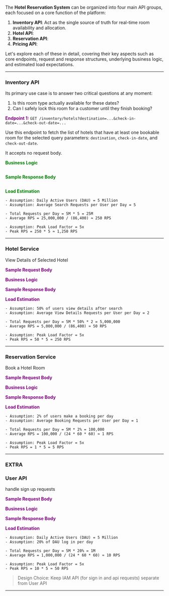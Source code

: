 
The **Hotel Reservation System** can be organized into four main API groups, each focused on a core function of the platform: 

1. **Inventory API**: Act as the single source of truth for real-time room availability and allocation.
2. **Hotel API**:
3. **Reservation API**:
4. **Pricing API**:

Let's explore each of these in detail, covering their key aspects such as core endpoints, request and response structures, underlying business logic, and estimated load expectations.

---
### Inventory API

Its primary use case is to answer two critical questions at any moment:

1. Is this room type actually available for these dates?
2. Can I safely lock this room for a customer until they finish booking?

<span style="color:purple;font-weight:bold">Endpoint 1:</span>  `GET /inventory/hotels?destination=...&check-in-date=...&check-out-date=...`

Use this endpoint to fetch the list of hotels that have at least one bookable room for the selected query parameters: `destination`, `check-in-date`, and `check-out-date`. 

It accepts no request body.

<span style="color:green;font-weight:bold">Business Logic</span>

```

```

<span style="color:green;font-weight:bold">Sample Response Body</span>

```

```

<span style="color:green;font-weight:bold">Load Estimation</span>

```
- Assumption: Daily Active Users (DAU) = 5 Million
- Assumption: Average Search Requests per User per Day = 5

- Total Requests per Day = 5M * 5 = 25M
- Average RPS = 25,000,000 / (86,400) ≈ 250 RPS

- Assumption: Peak Load Factor = 5x
- Peak RPS = 250 * 5 ≈ 1,250 RPS
```

---
### Hotel Service

View Details of Selected Hotel

<span style="color:purple;font-weight:bold">Sample Request Body</span>

<span style="color:purple;font-weight:bold">Business Logic</span>

<span style="color:purple;font-weight:bold">Sample Response Body</span>

<span style="color:purple;font-weight:bold">Load Estimation</span>

```
- Assumption: 50% of users view details after search
- Assumption: Average View Details Requests per User per Day = 2

- Total Requests per Day = 5M * 50% * 2 = 5,000,000
- Average RPS = 5,000,000 / (86,400) ≈ 50 RPS

- Assumption: Peak Load Factor = 5x
- Peak RPS = 50 * 5 ≈ 250 RPS
```

---
### Reservation Service

Book a Hotel Room

<span style="color:purple;font-weight:bold">Sample Request Body</span>

<span style="color:purple;font-weight:bold">Business Logic</span>

<span style="color:purple;font-weight:bold">Sample Response Body</span>

<span style="color:purple;font-weight:bold">Load Estimation</span>

```
- Assumption: 2% of users make a booking per day
- Assumption: Average Booking Requests per User per Day = 1

- Total Requests per Day = 5M * 2% = 100,000
- Average RPS = 100,000 / (24 * 60 * 60) ≈ 1 RPS

- Assumption: Peak Load Factor = 5x
- Peak RPS = 1 * 5 = 5 RPS
```

---
### EXTRA

### User API

handle sign up requests

<span style="color:purple;font-weight:bold">Sample Request Body</span>

<span style="color:purple;font-weight:bold">Business Logic</span>

<span style="color:purple;font-weight:bold">Sample Response Body</span>

<span style="color:purple;font-weight:bold">Load Estimation</span>

```
- Assumption: Daily Active Users (DAU) = 5 Million
- Assumption: 20% of DAU log in per day

- Total Requests per Day = 5M * 20% = 1M
- Average RPS = 1,000,000 / (24 * 60 * 60) ≈ 10 RPS

- Assumption: Peak Load Factor = 5x
- Peak RPS = 10 * 5 ≈ 50 RPS
```

> Design Choice: Keep IAM API (for sign in and api requests) separate from User API

---
